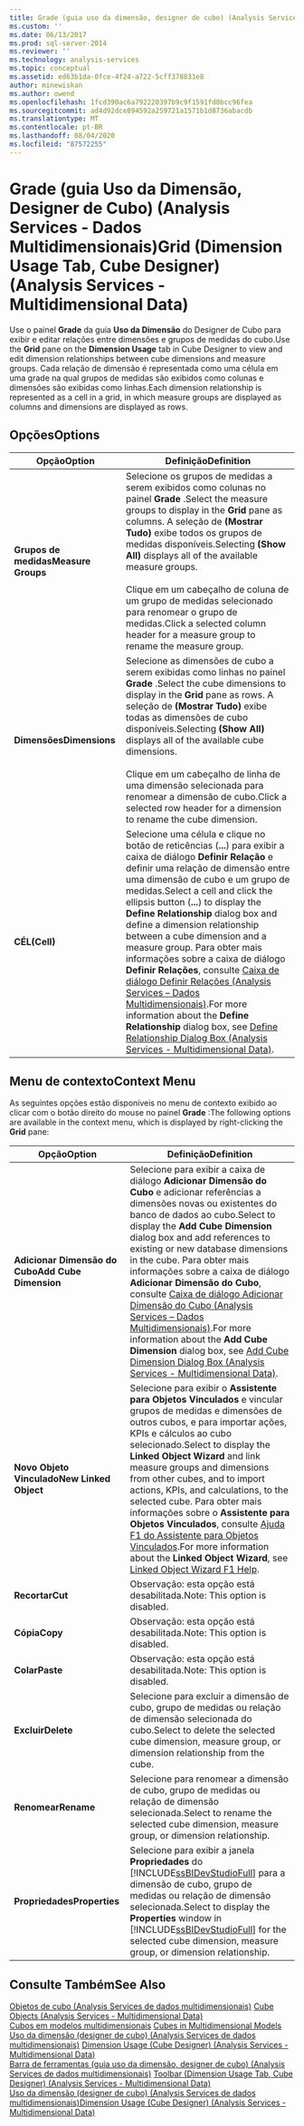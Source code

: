 ```yaml
---
title: Grade (guia uso da dimensão, designer de cubo) (Analysis Services-dados multidimensionais) | Microsoft Docs
ms.custom: ''
ms.date: 06/13/2017
ms.prod: sql-server-2014
ms.reviewer: ''
ms.technology: analysis-services
ms.topic: conceptual
ms.assetid: ed63b1da-0fce-4f24-a722-5cff378831e8
author: minewiskan
ms.author: owend
ms.openlocfilehash: 1fcd390ac6a792220397b9c9f1591fd0bcc96fea
ms.sourcegitcommit: ad4d92dce894592a259721a1571b1d8736abacdb
ms.translationtype: MT
ms.contentlocale: pt-BR
ms.lasthandoff: 08/04/2020
ms.locfileid: "87572255"
---
```

# <a name="grid-dimension-usage-tab-cube-designer-analysis-services---multidimensional-data"></a><span data-ttu-id="26792-102">Grade (guia Uso da Dimensão, Designer de Cubo) (Analysis Services - Dados Multidimensionais)</span><span class="sxs-lookup"><span data-stu-id="26792-102">Grid (Dimension Usage Tab, Cube Designer) (Analysis Services - Multidimensional Data)</span></span>
  <span data-ttu-id="26792-103">Use o painel **Grade** da guia **Uso da Dimensão** do Designer de Cubo para exibir e editar relações entre dimensões e grupos de medidas do cubo.</span><span class="sxs-lookup"><span data-stu-id="26792-103">Use the **Grid** pane on the **Dimension Usage** tab in Cube Designer to view and edit dimension relationships between cube dimensions and measure groups.</span></span> <span data-ttu-id="26792-104">Cada relação de dimensão é representada como uma célula em uma grade na qual grupos de medidas são exibidos como colunas e dimensões são exibidas como linhas.</span><span class="sxs-lookup"><span data-stu-id="26792-104">Each dimension relationship is represented as a cell in a grid, in which measure groups are displayed as columns and dimensions are displayed as rows.</span></span>  
  
## <a name="options"></a><span data-ttu-id="26792-105">Opções</span><span class="sxs-lookup"><span data-stu-id="26792-105">Options</span></span>  
  
|<span data-ttu-id="26792-106">Opção</span><span class="sxs-lookup"><span data-stu-id="26792-106">Option</span></span>|<span data-ttu-id="26792-107">Definição</span><span class="sxs-lookup"><span data-stu-id="26792-107">Definition</span></span>|  
|------------|----------------|  
|<span data-ttu-id="26792-108">**Grupos de medidas**</span><span class="sxs-lookup"><span data-stu-id="26792-108">**Measure Groups**</span></span>|<span data-ttu-id="26792-109">Selecione os grupos de medidas a serem exibidos como colunas no painel **Grade** .</span><span class="sxs-lookup"><span data-stu-id="26792-109">Select the measure groups to display in the **Grid** pane as columns.</span></span> <span data-ttu-id="26792-110">A seleção de **(Mostrar Tudo)** exibe todos os grupos de medidas disponíveis.</span><span class="sxs-lookup"><span data-stu-id="26792-110">Selecting **(Show All)** displays all of the available measure groups.</span></span><br /><br /> <span data-ttu-id="26792-111">Clique em um cabeçalho de coluna de um grupo de medidas selecionado para renomear o grupo de medidas.</span><span class="sxs-lookup"><span data-stu-id="26792-111">Click a selected column header for a measure group to rename the measure group.</span></span>|  
|<span data-ttu-id="26792-112">**Dimensões**</span><span class="sxs-lookup"><span data-stu-id="26792-112">**Dimensions**</span></span>|<span data-ttu-id="26792-113">Selecione as dimensões de cubo a serem exibidas como linhas no painel **Grade** .</span><span class="sxs-lookup"><span data-stu-id="26792-113">Select the cube dimensions to display in the **Grid** pane as rows.</span></span> <span data-ttu-id="26792-114">A seleção de **(Mostrar Tudo)** exibe todas as dimensões de cubo disponíveis.</span><span class="sxs-lookup"><span data-stu-id="26792-114">Selecting **(Show All)** displays all of the available cube dimensions.</span></span><br /><br /> <span data-ttu-id="26792-115">Clique em um cabeçalho de linha de uma dimensão selecionada para renomear a dimensão de cubo.</span><span class="sxs-lookup"><span data-stu-id="26792-115">Click a selected row header for a dimension to rename the cube dimension.</span></span>|  
|<span data-ttu-id="26792-116">**CÉL**</span><span class="sxs-lookup"><span data-stu-id="26792-116">**(Cell)**</span></span>|<span data-ttu-id="26792-117">Selecione uma célula e clique no botão de reticências (**...**) para exibir a caixa de diálogo **Definir Relação** e definir uma relação de dimensão entre uma dimensão de cubo e um grupo de medidas.</span><span class="sxs-lookup"><span data-stu-id="26792-117">Select a cell and click the ellipsis button (**...**) to display the **Define Relationship** dialog box and define a dimension relationship between a cube dimension and a measure group.</span></span> <span data-ttu-id="26792-118">Para obter mais informações sobre a caixa de diálogo **Definir Relações**, consulte [Caixa de diálogo Definir Relações &#40;Analysis Services – Dados Multidimensionais&#41;](define-relationship-dialog-box-analysis-services-multidimensional-data.md).</span><span class="sxs-lookup"><span data-stu-id="26792-118">For more information about the **Define Relationship** dialog box, see [Define Relationship Dialog Box &#40;Analysis Services - Multidimensional Data&#41;](define-relationship-dialog-box-analysis-services-multidimensional-data.md).</span></span>|  
  
## <a name="context-menu"></a><span data-ttu-id="26792-119">Menu de contexto</span><span class="sxs-lookup"><span data-stu-id="26792-119">Context Menu</span></span>  
 <span data-ttu-id="26792-120">As seguintes opções estão disponíveis no menu de contexto exibido ao clicar com o botão direito do mouse no painel **Grade** :</span><span class="sxs-lookup"><span data-stu-id="26792-120">The following options are available in the context menu, which is displayed by right-clicking the **Grid** pane:</span></span>  
  
|<span data-ttu-id="26792-121">Opção</span><span class="sxs-lookup"><span data-stu-id="26792-121">Option</span></span>|<span data-ttu-id="26792-122">Definição</span><span class="sxs-lookup"><span data-stu-id="26792-122">Definition</span></span>|  
|------------|----------------|  
|<span data-ttu-id="26792-123">**Adicionar Dimensão do Cubo**</span><span class="sxs-lookup"><span data-stu-id="26792-123">**Add Cube Dimension**</span></span>|<span data-ttu-id="26792-124">Selecione para exibir a caixa de diálogo **Adicionar Dimensão do Cubo** e adicionar referências a dimensões novas ou existentes do banco de dados ao cubo.</span><span class="sxs-lookup"><span data-stu-id="26792-124">Select to display the **Add Cube Dimension** dialog box and add references to existing or new database dimensions in the cube.</span></span> <span data-ttu-id="26792-125">Para obter mais informações sobre a caixa de diálogo **Adicionar Dimensão do Cubo**, consulte [Caixa de diálogo Adicionar Dimensão do Cubo &#40;Analysis Services – Dados Multidimensionais&#41;](add-cube-dimension-dialog-box-analysis-services-multidimensional-data.md).</span><span class="sxs-lookup"><span data-stu-id="26792-125">For more information about the **Add Cube Dimension** dialog box, see [Add Cube Dimension Dialog Box &#40;Analysis Services - Multidimensional Data&#41;](add-cube-dimension-dialog-box-analysis-services-multidimensional-data.md).</span></span>|  
|<span data-ttu-id="26792-126">**Novo Objeto Vinculado**</span><span class="sxs-lookup"><span data-stu-id="26792-126">**New Linked Object**</span></span>|<span data-ttu-id="26792-127">Selecione para exibir o **Assistente para Objetos Vinculados** e vincular grupos de medidas e dimensões de outros cubos, e para importar ações, KPIs e cálculos ao cubo selecionado.</span><span class="sxs-lookup"><span data-stu-id="26792-127">Select to display the **Linked Object Wizard** and link measure groups and dimensions from other cubes, and to import actions, KPIs, and calculations, to the selected cube.</span></span> <span data-ttu-id="26792-128">Para obter mais informações sobre o **Assistente para Objetos Vinculados**, consulte [Ajuda F1 do Assistente para Objetos Vinculados](linked-object-wizard-f1-help.md).</span><span class="sxs-lookup"><span data-stu-id="26792-128">For more information about the **Linked Object Wizard**, see [Linked Object Wizard F1 Help](linked-object-wizard-f1-help.md).</span></span>|  
|<span data-ttu-id="26792-129">**Recortar**</span><span class="sxs-lookup"><span data-stu-id="26792-129">**Cut**</span></span>|<span data-ttu-id="26792-130">Observação: esta opção está desabilitada.</span><span class="sxs-lookup"><span data-stu-id="26792-130">Note: This option is disabled.</span></span>|  
|<span data-ttu-id="26792-131">**Cópia**</span><span class="sxs-lookup"><span data-stu-id="26792-131">**Copy**</span></span>|<span data-ttu-id="26792-132">Observação: esta opção está desabilitada.</span><span class="sxs-lookup"><span data-stu-id="26792-132">Note: This option is disabled.</span></span>|  
|<span data-ttu-id="26792-133">**Colar**</span><span class="sxs-lookup"><span data-stu-id="26792-133">**Paste**</span></span>|<span data-ttu-id="26792-134">Observação: esta opção está desabilitada.</span><span class="sxs-lookup"><span data-stu-id="26792-134">Note: This option is disabled.</span></span>|  
|<span data-ttu-id="26792-135">**Excluir**</span><span class="sxs-lookup"><span data-stu-id="26792-135">**Delete**</span></span>|<span data-ttu-id="26792-136">Selecione para excluir a dimensão de cubo, grupo de medidas ou relação de dimensão selecionada do cubo.</span><span class="sxs-lookup"><span data-stu-id="26792-136">Select to delete the selected cube dimension, measure group, or dimension relationship from the cube.</span></span>|  
|<span data-ttu-id="26792-137">**Renomear**</span><span class="sxs-lookup"><span data-stu-id="26792-137">**Rename**</span></span>|<span data-ttu-id="26792-138">Selecione para renomear a dimensão de cubo, grupo de medidas ou relação de dimensão selecionada.</span><span class="sxs-lookup"><span data-stu-id="26792-138">Select to rename the selected cube dimension, measure group, or dimension relationship.</span></span>|  
|<span data-ttu-id="26792-139">**Propriedades**</span><span class="sxs-lookup"><span data-stu-id="26792-139">**Properties**</span></span>|<span data-ttu-id="26792-140">Selecione para exibir a janela **Propriedades** do [!INCLUDE[ssBIDevStudioFull](../includes/ssbidevstudiofull-md.md)] para a dimensão de cubo, grupo de medidas ou relação de dimensão selecionada.</span><span class="sxs-lookup"><span data-stu-id="26792-140">Select to display the **Properties** window in [!INCLUDE[ssBIDevStudioFull](../includes/ssbidevstudiofull-md.md)] for the selected cube dimension, measure group, or dimension relationship.</span></span>|  
  
## <a name="see-also"></a><span data-ttu-id="26792-141">Consulte Também</span><span class="sxs-lookup"><span data-stu-id="26792-141">See Also</span></span>  
 <span data-ttu-id="26792-142">[Objetos de cubo &#40;Analysis Services de dados multidimensionais&#41;](multidimensional-models-olap-logical-cube-objects/cube-objects-analysis-services-multidimensional-data.md) </span><span class="sxs-lookup"><span data-stu-id="26792-142">[Cube Objects &#40;Analysis Services - Multidimensional Data&#41;](multidimensional-models-olap-logical-cube-objects/cube-objects-analysis-services-multidimensional-data.md) </span></span>  
 <span data-ttu-id="26792-143">[Cubos em modelos multidimensionais](multidimensional-models/cubes-in-multidimensional-models.md) </span><span class="sxs-lookup"><span data-stu-id="26792-143">[Cubes in Multidimensional Models](multidimensional-models/cubes-in-multidimensional-models.md) </span></span>  
 <span data-ttu-id="26792-144">[Uso da dimensão &#40;designer de cubo&#41; &#40;Analysis Services de dados multidimensionais&#41;](dimension-usage-cube-designer-analysis-services-multidimensional-data.md) </span><span class="sxs-lookup"><span data-stu-id="26792-144">[Dimension Usage &#40;Cube Designer&#41; &#40;Analysis Services - Multidimensional Data&#41;](dimension-usage-cube-designer-analysis-services-multidimensional-data.md) </span></span>  
 <span data-ttu-id="26792-145">[Barra de ferramentas &#40;guia uso da dimensão, designer de cubo&#41; &#40;Analysis Services de dados multidimensionais&#41;](toolbar-dimension-usage-cube-designer-analysis-services-multidimensional-data.md) </span><span class="sxs-lookup"><span data-stu-id="26792-145">[Toolbar &#40;Dimension Usage Tab, Cube Designer&#41; &#40;Analysis Services - Multidimensional Data&#41;](toolbar-dimension-usage-cube-designer-analysis-services-multidimensional-data.md) </span></span>  
 [<span data-ttu-id="26792-146">Uso da dimensão &#40;designer de cubo&#41; &#40;Analysis Services de dados multidimensionais&#41;</span><span class="sxs-lookup"><span data-stu-id="26792-146">Dimension Usage &#40;Cube Designer&#41; &#40;Analysis Services - Multidimensional Data&#41;</span></span>](dimension-usage-cube-designer-analysis-services-multidimensional-data.md)  
  
  
